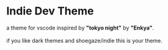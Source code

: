# Indie Dev Theme

a theme for vscode inspired by **"tokyo night"** by **"Enkya"**.
<br><br/>if you like dark themes and shoegaze/indie this is your theme.
